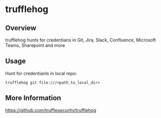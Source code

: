 # trufflehog

## Overview

trufflehog hunts for credentians in Git, Jira, Slack, Confluence, Microsoft Teams, Sharepoint and more

## Usage

Hunt for credentianls in local repo:

	trufflehog git file:///<path_to_local_dir>

## More Information

https://github.com/trufflesecurity/trufflehog